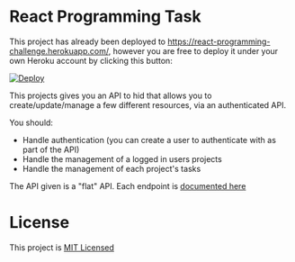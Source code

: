 # React Programming Task

This project has already been deployed to https://react-programming-challenge.herokuapp.com/, however you are free to deploy it under your own Heroku account by clicking this button:

[![Deploy](https://www.herokucdn.com/deploy/button.svg)](https://heroku.com/deploy)

This projects gives you an API to hid that allows you to create/update/manage a few different resources, via an authenticated API.

You should:
- Handle authentication (you can create a user to authenticate with as part of the API)
- Handle the management of a logged in users projects
- Handle the management of each project's tasks

The API given is a "flat" API. Each endpoint is [documented here](https://documenter.getpostman.com/view/2582145/RWMEMTg7)

# License
This project is [MIT Licensed](./LICENSE.md)
